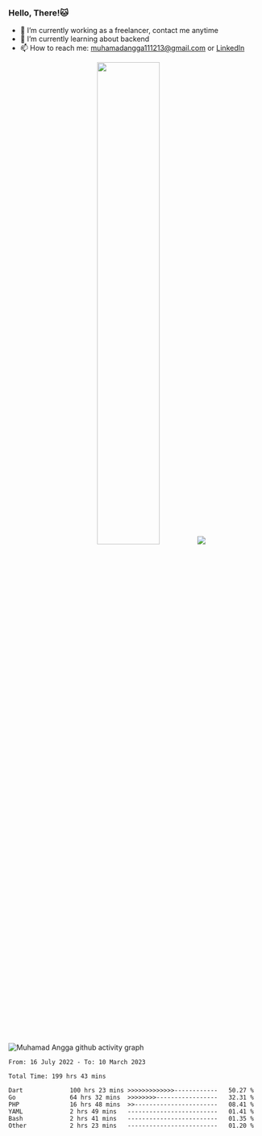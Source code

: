 
### Hello, There!🐱

- 🔭 I’m currently working as a freelancer, contact me anytime
- 🌱 I’m currently learning about backend
- 📫 How to reach me: [muhamadangga111213@gmail.com](mailto:muhamadangga111213@gmail.com) or [LinkedIn](https://www.linkedin.com/in/muhamad-angga)

<p align="center">
    <img width="49.5%" src="https://github-readme-stats.vercel.app/api?username=muhangga&count_private=true&theme=ocean_dark&show_icons=true" />
    &nbsp;
    <img src="https://github-readme-stats.vercel.app/api/top-langs/?username=muhangga&langs_count=8&layout=compact&theme=ocean_dark&show_icons=true" />
</p>

![Muhamad Angga github activity graph](https://github-readme-activity-graph.cyclic.app/graph?username=muhangga&custom_title=Angga&color=708090&theme=github-dark)


<!--START_SECTION:waka-->

```text
From: 16 July 2022 - To: 10 March 2023

Total Time: 199 hrs 43 mins

Dart             100 hrs 23 mins >>>>>>>>>>>>>------------   50.27 %
Go               64 hrs 32 mins  >>>>>>>>-----------------   32.31 %
PHP              16 hrs 48 mins  >>-----------------------   08.41 %
YAML             2 hrs 49 mins   -------------------------   01.41 %
Bash             2 hrs 41 mins   -------------------------   01.35 %
Other            2 hrs 23 mins   -------------------------   01.20 %
```

<!--END_SECTION:waka-->
